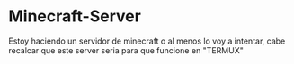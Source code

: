 # Minecraft-Server
Estoy haciendo un servidor de minecraft o al menos lo voy a intentar, cabe recalcar que este server seria para que funcione en "TERMUX"
